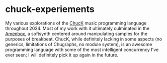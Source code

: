 # chuck-experiements

My various explorations of the [ChucK](https://chuck.stanford.edu/) music programming language throughout 2024.
Most of my work with it ultimately culminated in the [Amenbox](https://www.youtube.com/playlist?list=PLCaZzI9qvxXQ0YPM6-W1K87on4czJEwaO), a softsynth centered around manipulating samples for the purposes of breakbeat.
ChucK, while definitely lacking in some aspects (no generics, limitations of Chugraphs, no module system), is an awesome programming language with some of the most intelligent concurrency I've ever seen; I will definitely pick it up again in the future.

